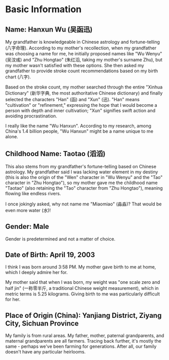 # Basic Information

## Name: Hanxun Wu (吴函迅)

My grandfather is knowledgeable in Chinese astrology and fortune-telling (八字命理). According to my mother's recollection, when my grandfather was choosing a name for me, he initially proposed names like "Wu Wenyu" (吴汶彧) and "Zhu Hongtao" (朱红滔, taking my mother's surname Zhu), but my mother wasn't satisfied with these options. She then asked my grandfather to provide stroke count recommendations based on my birth chart (八字).

Based on the stroke count, my mother searched through the entire "Xinhua Dictionary" (新华字典, the most authoritative Chinese dictionary) and finally selected the characters "Han" (函) and "Xun" (迅). "Han" means "cultivation" or "refinement," expressing the hope that I would become a person with depth and inner cultivation; "Xun" signifies swift action and avoiding procrastination.

I really like the name "Wu Hanxun". According to my research, among China's 1.4 billion people, "Wu Hanxun" might be a name unique to me alone.

## Childhood Name: Taotao (滔滔)

This also stems from my grandfather's fortune-telling based on Chinese astrology. My grandfather said I was lacking water element in my destiny (this is also the origin of the "Wen" character in "Wu Wenyu" and the "Tao" character in "Zhu Hongtao"), so my mother gave me the childhood name "Taotao" (also retaining the "Tao" character from "Zhu Hongtao"), meaning flowing like endless rivers.

I once jokingly asked, why not name me "Miaomiao" (淼淼)? That would be even more water (水)!

## Gender: Male

Gender is predetermined and not a matter of choice.

## Date of Birth: April 19, 2003

I think I was born around 3:58 PM. My mother gave birth to me at home, which I deeply admire her for.

My mother said that when I was born, my weight was "one scale zero and half jin" (一称零半斤, a traditional Chinese weight measurement), which in metric terms is 5.25 kilograms. Giving birth to me was particularly difficult for her.

## Place of Origin (China): Yanjiang District, Ziyang City, Sichuan Province

My family is from rural areas. My father, mother, paternal grandparents, and maternal grandparents are all farmers. Tracing back further, it's mostly the same - perhaps we've been farming for generations. After all, our family doesn't have any particular heirlooms.
